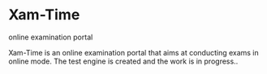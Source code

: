# Xam-Time
online examination portal

Xam-Time is an online examination portal that aims at conducting exams in online mode.
The test engine is created and the work is in progress..

